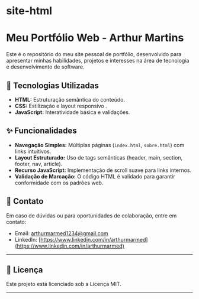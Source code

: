 # site-html
# Meu Portfólio Web - Arthur Martins

Este é o repositório do meu site pessoal de portfólio, desenvolvido para apresentar minhas habilidades, projetos e interesses na área de tecnologia e desenvolvimento de software.

## 🚀 Tecnologias Utilizadas

* **HTML:** Estruturação semântica do conteúdo.
* **CSS:** Estilização e layout responsivo .
* **JavaScript:** Interatividade básica e validações.

## ✨ Funcionalidades

* **Navegação Simples:** Múltiplas páginas (`index.html`, `sobre.html`) com links intuitivos.
* **Layout Estruturado:** Uso de tags semânticas (header, main, section, footer, nav, article).
* **Recurso JavaScript:** Implementação de scroll suave para links internos.
* **Validação de Marcação:** O código HTML é validado para garantir conformidade com os padrões web.

## 🤝 Contato

Em caso de dúvidas ou para oportunidades de colaboração, entre em contato:
* Email: arthurmarmed1234@gmail.com
* LinkedIn: [https://www.linkedin.com/in/arthurmarmed](https://www.linkedin.com/in/arthurmarmed)

---

## 📝 Licença

Este projeto está licenciado sob a Licença MIT.

---
